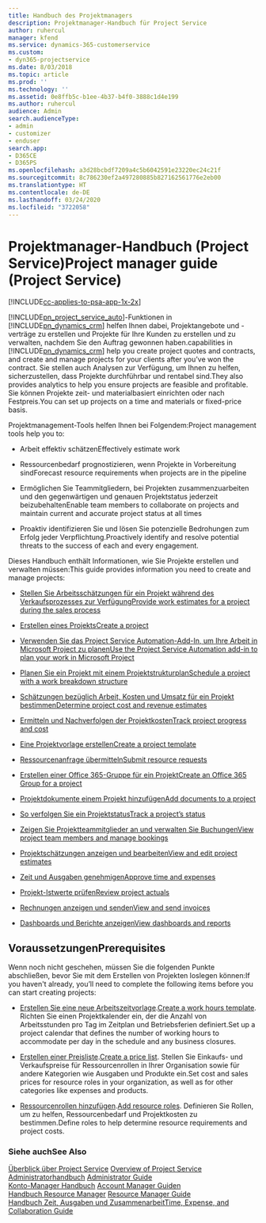 ```yaml
---
title: Handbuch des Projektmanagers
description: Projektmanager-Handbuch für Project Service
author: ruhercul
manager: kfend
ms.service: dynamics-365-customerservice
ms.custom:
- dyn365-projectservice
ms.date: 8/03/2018
ms.topic: article
ms.prod: ''
ms.technology: ''
ms.assetid: 0e8ffb5c-b1ee-4b37-b4f0-3888c1d4e199
ms.author: ruhercul
audience: Admin
search.audienceType:
- admin
- customizer
- enduser
search.app:
- D365CE
- D365PS
ms.openlocfilehash: a3d28bcbdf7209a4c5b6042591e23220ec24c21f
ms.sourcegitcommit: 8c786230ef2a497280885b827162561776e2eb00
ms.translationtype: HT
ms.contentlocale: de-DE
ms.lasthandoff: 03/24/2020
ms.locfileid: "3722058"
---
```

# <a name="project-manager-guide-project-service"></a><span data-ttu-id="13659-103">Projektmanager-Handbuch (Project Service)</span><span class="sxs-lookup"><span data-stu-id="13659-103">Project manager guide (Project Service)</span></span>

[!INCLUDE[cc-applies-to-psa-app-1x-2x](../includes/cc-applies-to-psa-app-1x-2x.md)]

[!INCLUDE[pn_project_service_auto](../includes/pn-project-service-auto.md)]<span data-ttu-id="13659-104">-Funktionen in [!INCLUDE[pn_dynamics_crm](../includes/pn-dynamics-crm.md)] helfen Ihnen dabei, Projektangebote und -verträge zu erstellen und Projekte für Ihre Kunden zu erstellen und zu verwalten, nachdem Sie den Auftrag gewonnen haben.</span><span class="sxs-lookup"><span data-stu-id="13659-104">capabilities in [!INCLUDE[pn_dynamics_crm](../includes/pn-dynamics-crm.md)] help you create project quotes and contracts, and create and manage projects for your clients after you’ve won the contract.</span></span> <span data-ttu-id="13659-105">Sie stellen auch Analysen zur Verfügung, um Ihnen zu helfen, sicherzustellen, dass Projekte durchführbar und rentabel sind.</span><span class="sxs-lookup"><span data-stu-id="13659-105">They also provides analytics to help you ensure projects are feasible and profitable.</span></span> <span data-ttu-id="13659-106">Sie können Projekte zeit- und materialbasiert einrichten oder nach Festpreis.</span><span class="sxs-lookup"><span data-stu-id="13659-106">You can set up projects on a time and materials or fixed-price basis.</span></span>  
  
 <span data-ttu-id="13659-107">Projektmanagement-Tools helfen Ihnen bei Folgendem:</span><span class="sxs-lookup"><span data-stu-id="13659-107">Project management tools help you to:</span></span>  
  
-   <span data-ttu-id="13659-108">Arbeit effektiv schätzen</span><span class="sxs-lookup"><span data-stu-id="13659-108">Effectively estimate work</span></span>  
  
-   <span data-ttu-id="13659-109">Ressourcenbedarf prognostizieren, wenn Projekte in Vorbereitung sind</span><span class="sxs-lookup"><span data-stu-id="13659-109">Forecast resource requirements when projects are in the pipeline</span></span>  
  
-   <span data-ttu-id="13659-110">Ermöglichen Sie Teammitgliedern, bei Projekten zusammenzuarbeiten und den gegenwärtigen und genauen Projektstatus jederzeit beizubehalten</span><span class="sxs-lookup"><span data-stu-id="13659-110">Enable team members to collaborate on projects and maintain current and accurate project status at all times</span></span>  
  
-   <span data-ttu-id="13659-111">Proaktiv identifizieren Sie und lösen Sie potenzielle Bedrohungen zum Erfolg jeder Verpflichtung.</span><span class="sxs-lookup"><span data-stu-id="13659-111">Proactively identify and resolve potential threats to the success of each and every engagement.</span></span>  
  
<span data-ttu-id="13659-112">Dieses Handbuch enthält Informationen, wie Sie Projekte erstellen und verwalten müssen:</span><span class="sxs-lookup"><span data-stu-id="13659-112">This guide provides information you need to create and manage projects:</span></span>  
  
-   [<span data-ttu-id="13659-113">Stellen Sie Arbeitsschätzungen für ein Projekt während des Verkaufsprozesses zur Verfügung</span><span class="sxs-lookup"><span data-stu-id="13659-113">Provide work estimates for a project during the sales process</span></span>](../project-service/provide-estimates-project-during-sales-process.md)  
  
-   [<span data-ttu-id="13659-114">Erstellen eines Projekts</span><span class="sxs-lookup"><span data-stu-id="13659-114">Create a project</span></span>](../project-service/create-project.md)  
  
-   [<span data-ttu-id="13659-115">Verwenden Sie das Project Service Automation-Add-In, um Ihre Arbeit in Microsoft Project zu planen</span><span class="sxs-lookup"><span data-stu-id="13659-115">Use the Project Service Automation add-in to plan your work in Microsoft Project</span></span>](../project-service/add-plan-work-microsoft-project.md)  
  
-   [<span data-ttu-id="13659-116">Planen Sie ein Projekt mit einem Projektstrukturplan</span><span class="sxs-lookup"><span data-stu-id="13659-116">Schedule a project with a work breakdown structure</span></span>](../project-service/schedule-project-work-breakdown-structure.md)  
  
-   [<span data-ttu-id="13659-117">Schätzungen bezüglich Arbeit, Kosten und Umsatz für ein Projekt bestimmen</span><span class="sxs-lookup"><span data-stu-id="13659-117">Determine project cost and revenue estimates</span></span>](../project-service/determine-project-cost-revenue-estimates.md)  
  
-   [<span data-ttu-id="13659-118">Ermitteln und Nachverfolgen der Projektkosten</span><span class="sxs-lookup"><span data-stu-id="13659-118">Track project progress and cost</span></span>](../project-service/track-project-progress-cost.md)  
  
-   [<span data-ttu-id="13659-119">Eine Projektvorlage erstellen</span><span class="sxs-lookup"><span data-stu-id="13659-119">Create a project template</span></span>](../project-service/create-project-template.md)  
  
-   [<span data-ttu-id="13659-120">Ressourcenanfrage übermitteln</span><span class="sxs-lookup"><span data-stu-id="13659-120">Submit resource requests</span></span>](../project-service/submit-resource-requests.md)  
  
-   [<span data-ttu-id="13659-121">Erstellen einer Office 365-Gruppe für ein Projekt</span><span class="sxs-lookup"><span data-stu-id="13659-121">Create an Office 365 Group for a project</span></span>](../project-service/create-office-365-group-project.md)  
  
-   [<span data-ttu-id="13659-122">Projektdokumente einem Projekt hinzufügen</span><span class="sxs-lookup"><span data-stu-id="13659-122">Add documents to a project</span></span>](../project-service/add-documents-project.md)  
  
-   [<span data-ttu-id="13659-123">So verfolgen Sie ein Projektstatus</span><span class="sxs-lookup"><span data-stu-id="13659-123">Track a project’s status</span></span>](../project-service/track-project-status.md)  
  
-   [<span data-ttu-id="13659-124">Zeigen Sie Projektteammitglieder an und verwalten Sie Buchungen</span><span class="sxs-lookup"><span data-stu-id="13659-124">View project team members and manage bookings</span></span>](../project-service/view-project-team-members-manage-bookings.md)  
  
-   [<span data-ttu-id="13659-125">Projektschätzungen anzeigen und bearbeiten</span><span class="sxs-lookup"><span data-stu-id="13659-125">View and edit project estimates</span></span>](../project-service/view-edit-project-estimates.md)  
  
-   [<span data-ttu-id="13659-126">Zeit und Ausgaben genehmigen</span><span class="sxs-lookup"><span data-stu-id="13659-126">Approve time and expenses</span></span>](../project-service/approve-time-expenses.md)  
  
-   [<span data-ttu-id="13659-127">Projekt-Istwerte prüfen</span><span class="sxs-lookup"><span data-stu-id="13659-127">Review project actuals</span></span>](../project-service/review-project-actuals.md)  
  
-   [<span data-ttu-id="13659-128">Rechnungen anzeigen und senden</span><span class="sxs-lookup"><span data-stu-id="13659-128">View and send invoices</span></span>](../project-service/view-send-invoices.md)  
  
-   [<span data-ttu-id="13659-129">Dashboards und Berichte anzeigen</span><span class="sxs-lookup"><span data-stu-id="13659-129">View dashboards and reports</span></span>](../project-service/view-dashboards-reports.md)  
  
## <a name="prerequisites"></a><span data-ttu-id="13659-130">Voraussetzungen</span><span class="sxs-lookup"><span data-stu-id="13659-130">Prerequisites</span></span>  
 <span data-ttu-id="13659-131">Wenn noch nicht geschehen, müssen Sie die folgenden Punkte abschließen, bevor Sie mit dem Erstellen von Projekten loslegen können:</span><span class="sxs-lookup"><span data-stu-id="13659-131">If you haven't already, you’ll need to complete the following items before you can start creating projects:</span></span>  
  
-   <span data-ttu-id="13659-132">[Erstellen Sie eine neue Arbeitszeitvorlage](../project-service/create-work-hours-template.md).</span><span class="sxs-lookup"><span data-stu-id="13659-132">[Create a work hours template](../project-service/create-work-hours-template.md).</span></span> <span data-ttu-id="13659-133">Richten Sie einen Projektkalender ein, der die Anzahl von Arbeitsstunden pro Tag im Zeitplan und Betriebsferien definiert.</span><span class="sxs-lookup"><span data-stu-id="13659-133">Set up a project calendar that defines the number of working hours to accommodate per day in the schedule and any business closures.</span></span>  
  
-   <span data-ttu-id="13659-134">[Erstellen einer Preisliste](../project-service/create-price-list.md).</span><span class="sxs-lookup"><span data-stu-id="13659-134">[Create a price list](../project-service/create-price-list.md).</span></span> <span data-ttu-id="13659-135">Stellen Sie Einkaufs- und Verkaufspreise für Ressourcenrollen in Ihrer Organisation sowie für andere Kategorien wie Ausgaben und Produkte ein.</span><span class="sxs-lookup"><span data-stu-id="13659-135">Set cost and sales prices for resource roles in your organization, as well as for other categories like expenses and products.</span></span>  
  
-   <span data-ttu-id="13659-136">[Ressourcenrollen hinzufügen](../project-service/add-resource-roles.md).</span><span class="sxs-lookup"><span data-stu-id="13659-136">[Add resource roles](../project-service/add-resource-roles.md).</span></span> <span data-ttu-id="13659-137">Definieren Sie Rollen, um zu helfen, Ressourcenbedarf und Projektkosten zu bestimmen.</span><span class="sxs-lookup"><span data-stu-id="13659-137">Define roles to help determine resource requirements and project costs.</span></span>  
  
### <a name="see-also"></a><span data-ttu-id="13659-138">Siehe auch</span><span class="sxs-lookup"><span data-stu-id="13659-138">See Also</span></span>  
 <span data-ttu-id="13659-139">[Überblick über Project Service](../project-service/overview.md) </span><span class="sxs-lookup"><span data-stu-id="13659-139">[Overview of Project Service](../project-service/overview.md) </span></span>  
 <span data-ttu-id="13659-140">[Administratorhandbuch](../project-service/admin-guide.md) </span><span class="sxs-lookup"><span data-stu-id="13659-140">[Administrator Guide](../project-service/admin-guide.md) </span></span>  
 <span data-ttu-id="13659-141">[Konto-Manager Handbuch](../project-service/account-manager-guide.md) </span><span class="sxs-lookup"><span data-stu-id="13659-141">[Account Manager Guiden](../project-service/account-manager-guide.md) </span></span>  
 <span data-ttu-id="13659-142">[Handbuch Resource Manager](../project-service/resource-manager-guide.md) </span><span class="sxs-lookup"><span data-stu-id="13659-142">[Resource Manager Guide](../project-service/resource-manager-guide.md) </span></span>  
 [<span data-ttu-id="13659-143">Handbuch Zeit, Ausgaben und Zusammenarbeit</span><span class="sxs-lookup"><span data-stu-id="13659-143">Time, Expense, and Collaboration Guide</span></span>](../project-service/time-expense-collaboration-guide.md)

